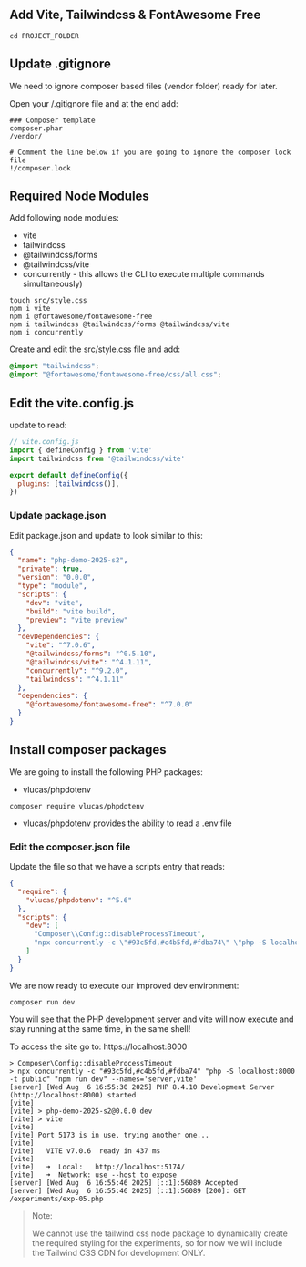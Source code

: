 


## Add Vite, Tailwindcss & FontAwesome Free

```shell
cd PROJECT_FOLDER
```

## Update .gitignore

We need to ignore composer based files (vendor folder) ready for later.

Open your /.gitignore file and at the end add:

```text
### Composer template
composer.phar
/vendor/

# Comment the line below if you are going to ignore the composer lock file
!/composer.lock

```


## Required Node Modules

Add following node modules:

- vite
- tailwindcss
- @tailwindcss/forms
- @tailwindcss/vite
- concurrently - this allows the CLI to execute multiple commands simultaneously)

```shell
touch src/style.css
npm i vite 
npm i @fortawesome/fontawesome-free
npm i tailwindcss @tailwindcss/forms @tailwindcss/vite
npm i concurrently
```

Create and edit the src/style.css file and add:
```css
@import "tailwindcss";
@import "@fortawesome/fontawesome-free/css/all.css";
```

## Edit the vite.config.js

update to read:

```js
// vite.config.js
import { defineConfig } from 'vite'
import tailwindcss from '@tailwindcss/vite'

export default defineConfig({
  plugins: [tailwindcss()],
})
```

### Update package.json
Edit package.json and update to look similar to this:

```json
{
  "name": "php-demo-2025-s2",
  "private": true,
  "version": "0.0.0",
  "type": "module",
  "scripts": {
    "dev": "vite",
    "build": "vite build",
    "preview": "vite preview"
  },
  "devDependencies": {
    "vite": "^7.0.6",
    "@tailwindcss/forms": "^0.5.10",
    "@tailwindcss/vite": "^4.1.11",
    "concurrently": "^9.2.0",
    "tailwindcss": "^4.1.11"
  },
  "dependencies": {
    "@fortawesome/fontawesome-free": "^7.0.0"
  }
}
```

## Install composer packages

We are going to install the following PHP packages:

- vlucas/phpdotenv

```shell
composer require vlucas/phpdotenv
```
- vlucas/phpdotenv provides the ability to read a .env file

### Edit the composer.json file

Update the file so that we have a scripts entry that reads:

```json
{
  "require": {
    "vlucas/phpdotenv": "^5.6"
  },
  "scripts": {
    "dev": [
      "Composer\\Config::disableProcessTimeout",
      "npx concurrently -c \"#93c5fd,#c4b5fd,#fdba74\" \"php -S localhost:8000 -t public\" \"npm run dev\" --names='server,vite'"
    ]
  }
}
```

We are now ready to execute our improved dev environment:

```shell
composer run dev
```

You will see that the PHP development server and vite will now execute and stay running at 
the same time, in the same shell!

To access the site go to: https://localhost:8000

```text
> Composer\Config::disableProcessTimeout
> npx concurrently -c "#93c5fd,#c4b5fd,#fdba74" "php -S localhost:8000 -t public" "npm run dev" --names='server,vite'
[server] [Wed Aug  6 16:55:30 2025] PHP 8.4.10 Development Server (http://localhost:8000) started
[vite]
[vite] > php-demo-2025-s2@0.0.0 dev
[vite] > vite
[vite]
[vite] Port 5173 is in use, trying another one...
[vite]
[vite]   VITE v7.0.6  ready in 437 ms
[vite]
[vite]   ➜  Local:   http://localhost:5174/
[vite]   ➜  Network: use --host to expose
[server] [Wed Aug  6 16:55:46 2025] [::1]:56089 Accepted
[server] [Wed Aug  6 16:55:46 2025] [::1]:56089 [200]: GET /experiments/exp-05.php
```

> Note:
>  
> We cannot use the tailwind css node package to dynamically create the required styling for 
> the experiments, so for now we will include the Tailwind CSS CDN for development ONLY.
> 
